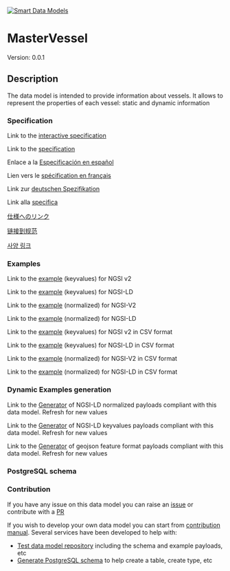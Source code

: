 [![Smart Data Models](https://smartdatamodels.org/wp-content/uploads/2022/01/SmartDataModels_logo.png "Logo")](https://smartdatamodels.org)
# MasterVessel
Version: 0.0.1

## Description 

The data model is intended to provide information about vessels. It allows to represent the properties of each vessel: static and dynamic information
### Specification

Link to the [interactive specification](https://swagger.lab.fiware.org/?url=https://smart-data-models.github.io/dataModel.MarineTransport/MasterVessel/swagger.yaml)

Link to the [specification](https://github.com/smart-data-models/dataModel.MarineTransport/blob/master/MasterVessel/doc/spec.md)

Enlace a la [Especificación en español](https://github.com/smart-data-models/dataModel.MarineTransport/blob/master/MasterVessel/doc/spec_ES.md)

Lien vers le [spécification en français](https://github.com/smart-data-models/dataModel.MarineTransport/blob/master/MasterVessel/doc/spec_FR.md)

Link zur [deutschen Spezifikation](https://github.com/smart-data-models/dataModel.MarineTransport/blob/master/MasterVessel/doc/spec_DE.md)

Link alla [specifica](https://github.com/smart-data-models/dataModel.MarineTransport/blob/master/MasterVessel/doc/spec_IT.md)

[仕様へのリンク](https://github.com/smart-data-models/dataModel.MarineTransport/blob/master/MasterVessel/doc/spec_JA.md)

[链接到规范](https://github.com/smart-data-models/dataModel.MarineTransport/blob/master/MasterVessel/doc/spec_ZH.md)

[사양 링크](https://github.com/smart-data-models/dataModel.MarineTransport/blob/master/MasterVessel/doc/spec_KO.md)
### Examples

Link to the [example](https://smart-data-models.github.io/dataModel.MarineTransport/MasterVessel/examples/example.json) (keyvalues) for NGSI v2

Link to the [example](https://smart-data-models.github.io/dataModel.MarineTransport/MasterVessel/examples/example.jsonld) (keyvalues) for NGSI-LD

Link to the [example](https://smart-data-models.github.io/dataModel.MarineTransport/MasterVessel/examples/example-normalized.json) (normalized) for NGSI-V2

Link to the [example](https://smart-data-models.github.io/dataModel.MarineTransport/MasterVessel/examples/example-normalized.jsonld) (normalized) for NGSI-LD

Link to the [example](https://github.com/smart-data-models/dataModel.MarineTransport/blob/master/MasterVessel/examples/example.json.csv) (keyvalues) for NGSI v2 in CSV format

Link to the [example](https://github.com/smart-data-models/dataModel.MarineTransport/blob/master/MasterVessel/examples/example.jsonld.csv) (keyvalues) for NGSI-LD in CSV format

Link to the [example](https://github.com/smart-data-models/dataModel.MarineTransport/blob/master/MasterVessel/examples/example-normalized.json.csv) (normalized) for NGSI-V2 in CSV format

Link to the [example](https://github.com/smart-data-models/dataModel.MarineTransport/blob/master/MasterVessel/examples/example-normalized.jsonld.csv) (normalized) for NGSI-LD in CSV format
### Dynamic Examples generation

Link to the [Generator](https://smartdatamodels.org/extra/ngsi-ld_generator.php?schemaUrl=https://raw.githubusercontent.com/smart-data-models/dataModel.MarineTransport/master/MasterVessel/schema.json&email=info@smartdatamodels.org) of NGSI-LD normalized payloads compliant with this data model. Refresh for new values

Link to the [Generator](https://smartdatamodels.org/extra/ngsi-ld_generator_keyvalues.php?schemaUrl=https://raw.githubusercontent.com/smart-data-models/dataModel.MarineTransport/master/MasterVessel/schema.json&email=info@smartdatamodels.org) of NGSI-LD keyvalues payloads compliant with this data model. Refresh for new values

Link to the [Generator](https://smartdatamodels.org/extra/geojson_features_generator.php?schemaUrl=https://raw.githubusercontent.com/smart-data-models/dataModel.MarineTransport/master/MasterVessel/schema.json&email=info@smartdatamodels.org) of geojson feature format payloads compliant with this data model. Refresh for new values
### PostgreSQL schema
### Contribution

 If you have any issue on this data model you can raise an [issue](https://github.com/smart-data-models/dataModel.MarineTransport/issues)  or contribute with a [PR](https://github.com/smart-data-models/dataModel.MarineTransport/pulls)

 If you wish to develop your own data model you can start from [contribution manual](https://bit.ly/contribution_manual). Several services have been developed to help with: 
 - [Test data model repository](https://smartdatamodels.org/index.php/data-models-contribution-api/) including the schema and example payloads, etc
 - [Generate PostgreSQL schema](https://smartdatamodels.org/index.php/sql-service/) to help create a table, create type, etc